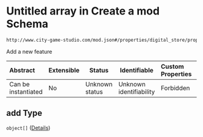 # Untitled array in Create a mod Schema

```txt
http://www.city-game-studio.com/mod.json#/properties/digital_store/properties/add
```

Add a new feature


| Abstract            | Extensible | Status         | Identifiable            | Custom Properties | Additional Properties | Access Restrictions | Defined In                                                                 |
| :------------------ | ---------- | -------------- | ----------------------- | :---------------- | --------------------- | ------------------- | -------------------------------------------------------------------------- |
| Can be instantiated | No         | Unknown status | Unknown identifiability | Forbidden         | Allowed               | none                | [generic.schema.json\*](../out/generic.schema.json "open original schema") |

## add Type

`object[]` ([Details](generic-properties-digital_store-properties-add-items.md))
